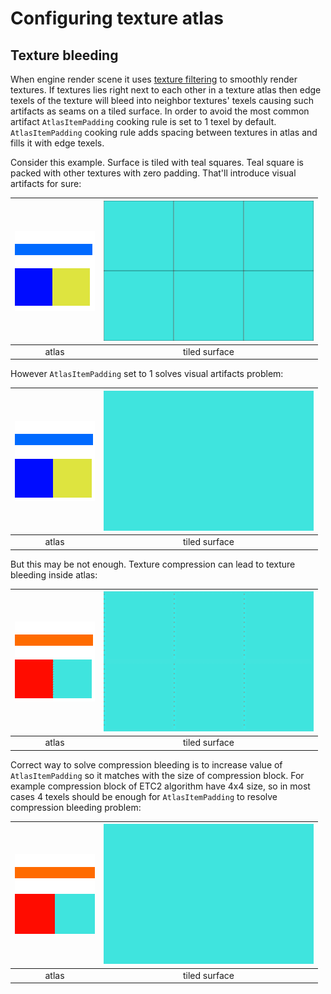 # Configuring texture atlas

## Texture bleeding

When engine render scene it uses [texture filtering](https://en.wikipedia.org/wiki/Texture_filtering) to smoothly render textures. If textures lies right next to each other in a texture atlas then edge texels of  the texture will bleed into neighbor textures' texels causing such artifacts as seams on a tiled surface. In order to avoid the most common artifact `AtlasItemPadding` cooking rule is set to 1 texel by default. `AtlasItemPadding` cooking rule adds spacing between textures in atlas and fills it with edge texels.

Consider this example. Surface is tiled with teal squares. Teal square is packed with other textures with zero padding. That'll introduce visual artifacts for sure:

|![0px_atlas](images\uncompressed_0px_padding_atlas.png)|![seams](images\seams.png)|
|:-:|:-:|
|atlas|tiled surface|

However `AtlasItemPadding` set to 1 solves visual artifacts problem:

|![1px_atlas](images\uncompressed_1px_padding_atlas.png)|![seams](images\noseams.png)|
|:-:|:-:|
|atlas|tiled surface|

But this may be not enough. Texture compression can lead to texture bleeding inside atlas:

|![1px_atlas](images\compressed_1px_padding_atlas.png)|![compression_seams](images\compression_seams.png)|
|:-:|:-:|
|atlas|tiled surface|

Correct way to solve compression bleeding is to increase value of `AtlasItemPadding` so it matches with the size of compression block. For example compression block of ETC2 algorithm have 4x4 size, so in most cases 4 texels should be enough for `AtlasItemPadding` to resolve compression bleeding problem:

|![1px_atlas](images\compressed_4px_padding_atlas.png)|![compression_seams](images\noseams.png)|
|:-:|:-:|
|atlas|tiled surface|
